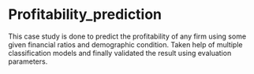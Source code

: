 # Profitability_prediction
This case study is done to predict the profitability of any firm using some given financial ratios and demographic condition.
Taken help of multiple classification models and finally validated the result using evaluation parameters.
